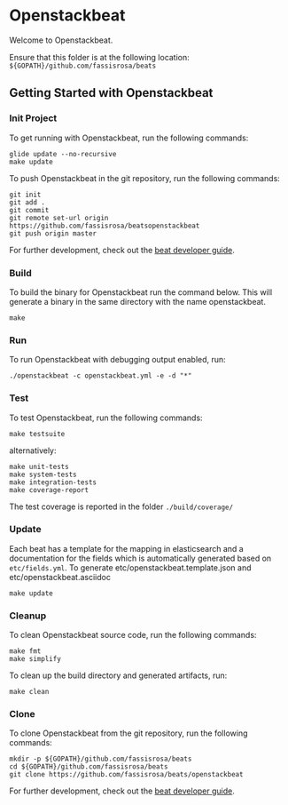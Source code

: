 # Openstackbeat

Welcome to Openstackbeat.

Ensure that this folder is at the following location:
`${GOPATH}/github.com/fassisrosa/beats`

## Getting Started with Openstackbeat

### Init Project
To get running with Openstackbeat, run the following commands:

```
glide update --no-recursive
make update
```


To push Openstackbeat in the git repository, run the following commands:

```
git init
git add .
git commit
git remote set-url origin https://github.com/fassisrosa/beatsopenstackbeat
git push origin master
```

For further development, check out the [beat developer guide](https://www.elastic.co/guide/en/beats/libbeat/current/new-beat.html).

### Build

To build the binary for Openstackbeat run the command below. This will generate a binary
in the same directory with the name openstackbeat.

```
make
```


### Run

To run Openstackbeat with debugging output enabled, run:

```
./openstackbeat -c openstackbeat.yml -e -d "*"
```


### Test

To test Openstackbeat, run the following commands:

```
make testsuite
```

alternatively:
```
make unit-tests
make system-tests
make integration-tests
make coverage-report
```

The test coverage is reported in the folder `./build/coverage/`


### Update

Each beat has a template for the mapping in elasticsearch and a documentation for the fields
which is automatically generated based on `etc/fields.yml`.
To generate etc/openstackbeat.template.json and etc/openstackbeat.asciidoc

```
make update
```


### Cleanup

To clean  Openstackbeat source code, run the following commands:

```
make fmt
make simplify
```

To clean up the build directory and generated artifacts, run:

```
make clean
```


### Clone

To clone Openstackbeat from the git repository, run the following commands:

```
mkdir -p ${GOPATH}/github.com/fassisrosa/beats
cd ${GOPATH}/github.com/fassisrosa/beats
git clone https://github.com/fassisrosa/beats/openstackbeat
```


For further development, check out the [beat developer guide](https://www.elastic.co/guide/en/beats/libbeat/current/new-beat.html).
